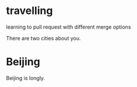 # travelling
learning to pull request with different merge options

There are two cities about you.

# Beijing
Beijing is longly.
